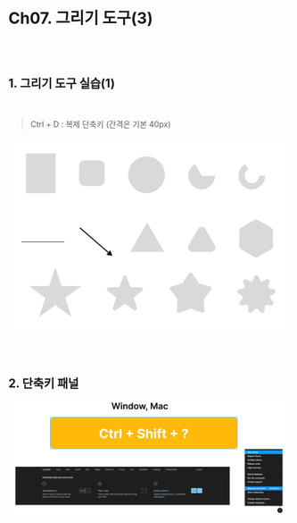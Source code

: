 # Ch07. 그리기 도구(3)

<br>
<br>

## 1. 그리기 도구 실습(1)

<br>

> Ctrl + D : 복제 단축키 (간격은 기본 40px)    

![](Files/image%2044.png)  

<br>
<br>  

## 2. 단축키 패널  

![](Files/image%2045.png)